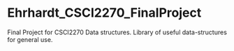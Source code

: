 # Ehrhardt_CSCI2270_FinalProject
Final Project for CSCI2270 Data structures. Library of useful data-structures for general use.
